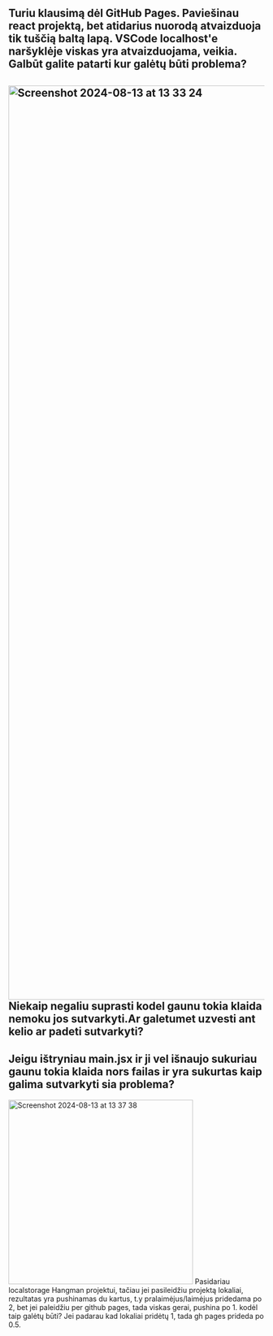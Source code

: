## Turiu klausimą dėl GitHub Pages. Paviešinau react projektą, bet atidarius nuorodą atvaizduoja tik tuščią baltą lapą. VSCode localhost'e naršyklėje viskas yra atvaizduojama, veikia. Galbūt galite patarti kur galėtų būti problema?
## <img width="1800" alt="Screenshot 2024-08-13 at 13 33 24" src="https://github.com/user-attachments/assets/43c56f75-8492-487d-95b5-58b0c6038be2"> Niekaip negaliu suprasti kodel gaunu tokia klaida nemoku jos sutvarkyti.Ar galetumet uzvesti ant kelio ar padeti sutvarkyti?
## Jeigu ištryniau main.jsx ir ji vel išnaujo sukuriau gaunu tokia klaida nors failas ir yra sukurtas kaip galima sutvarkyti sia problema?
<img width="363" alt="Screenshot 2024-08-13 at 13 37 38" src="https://github.com/user-attachments/assets/6fdb3b4a-041a-4ab7-a696-8dbbfd5b29b1">
Pasidariau localstorage Hangman projektui, tačiau jei pasileidžiu projektą lokaliai, rezultatas yra pushinamas du kartus, t.y pralaimėjus/laimėjus pridedama po 2, bet jei paleidžiu per github pages, tada viskas gerai, pushina po 1. kodėl taip galėtų būti? Jei padarau kad lokaliai pridėtų 1, tada gh pages prideda po 0.5.
